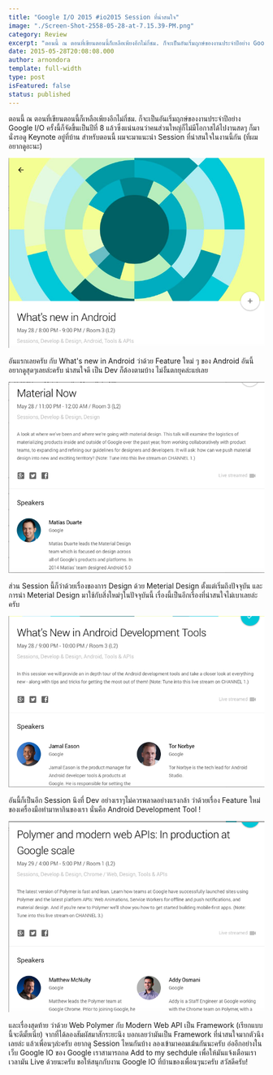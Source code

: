 ```yaml
---
title: "Google I/O 2015 #io2015 Session ที่น่าสนใจ"
image: "./Screen-Shot-2558-05-28-at-7.15.39-PM.png"
category: Review
excerpt: "ตอนนี้ ณ ตอนที่เขียนตอนนี้ก็เหลือเพียงอีกไม่กี่ชม. ก็จะเป็นอันเริ่มฤกษ์ของงานประจำปีอย่าง Google I/O ครั้งนี้ก็จัดขึ้นเป็นปีที่ 8 แล้วซึ่งแน่นอนว่าคนส่วนใหญ่ก็ไม่มีโอกาสได้ไปงานสดๆ"
date: 2015-05-28T20:08:08.000
author: arnondora
template: full-width
type: post
isFeatured: false
status: published
---
```


ตอนนี้ ณ ตอนที่เขียนตอนนี้ก็เหลือเพียงอีกไม่กี่ชม. ก็จะเป็นอันเริ่มฤกษ์ของงานประจำปีอย่าง Google I/O ครั้งนี้ก็จัดขึ้นเป็นปีที่ 8 แล้วซึ่งแน่นอนว่าคนส่วนใหญ่ก็ไม่มีโอกาสได้ไปงานสดๆ ก็มานั่งรอดู Keynote อยู่ที่บ้าน สำหรับตอนนี้ ผมจะมาแนะนำ Session ที่น่าสนใจในงานนี้กัน (ที่ผมอยากดูอะนะ)

![GoogleIOSession1](./GoogleIOSession1.png)

อันแรกเลยครับ กับ What's new in Android ว่าด้วย Feature ใหม่ ๆ ของ Android อันนี้อยากดูสุดๆเลยล่ะครับ น่าสนใจดี เป็น Dev ก็ต้องตามบ้าง ไม่งั้นตกยุคล่ะแย่เลย

![GoogleIOSession2](./GoogleIOSession2.png)

ส่วน Session นี้ก็ว่าด้วยเรื่องของการ Design ด้วย Meterial Design ตั้งแต่เริ่มถึงปัจจุบัน และการนำ Meterial Design มาใช้กับสิ่งใหม่ๆในปัจจุบันนี้ เรื่องนี้เป็นอีกเรื่องที่น่าสนใจไม่เบาเลยล่ะครับ

![GoogleIOSession3](./GoogleIOSession3.png)

อันนี้ก็เป็นอีก Session นึงที่ Dev อย่างเราๆไม่ควรพลาดอย่างแรงกล้า ว่าด้วยเรื่อง Feature ใหม่ของเครื่องมือทำมาหากินของเรา นั่นคือ Android Development Tool !

![GoogleIOSession4](./GoogleIOSession4.png)

และเรื่องสุดท้าย ว่าด้วย Web Polymer  กับ Modern Web API เป็น Framework (เรียกแบบนี้จะดีมั้ยเนี่ย) จากที่ได้ลองสัมผัสมาสักระยะนึง บอกเลยว่ามันเป็น Framework ที่น่าสนใจมากตัวนึงเลยล่ะ
แล้วเพื่อนๆล่ะครับ อยากดู Session ไหนกันบ้าง ลองเข้ามาคอมเม้นกันนะครับ อ่ออีกอย่างในเว็บ Google IO ของ Google เราสามารถกด Add to my sechdule เพื่อให้มันแจ้งเตือนเราเวลามัน Live ด้วยนะครับ
ขอให้สนุกกับงาน Google IO ที่บ้านของเพื่อนๆนะครับ สวัสดีครับ!
